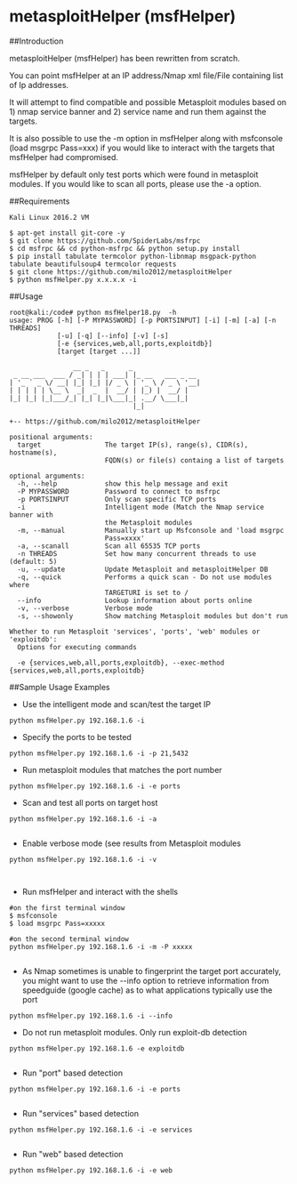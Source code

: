 metasploitHelper (msfHelper)
================  
##Introduction

metasploitHelper (msfHelper) has been rewritten from scratch. 

You can point msfHelper at an IP address/Nmap xml file/File containing list of Ip addresses. 

It will attempt to find compatible and possible Metasploit modules based on 1) nmap service banner and 2) service name and run them against the targets.

It is also possible to use the -m option in msfHelper along with msfconsole (load msgrpc Pass=xxx) if you would like to interact with the targets that msfHelper had compromised.
  
msfHelper by default only test ports which were found in metasploit modules.  If you would like to scan all ports, please use the -a option.
    
##Requirements
```
Kali Linux 2016.2 VM

$ apt-get install git-core -y 
$ git clone https://github.com/SpiderLabs/msfrpc
$ cd msfrpc && cd python-msfrpc && python setup.py install
$ pip install tabulate termcolor python-libnmap msgpack-python tabulate beautifulsoup4 termcolor requests
$ git clone https://github.com/milo2012/metasploitHelper
$ python msfHelper.py x.x.x.x -i 

```  
  
##Usage  
```
root@kali:/code# python msfHelper18.py  -h
usage: PROG [-h] [-P MYPASSWORD] [-p PORTSINPUT] [-i] [-m] [-a] [-n THREADS]
            [-u] [-q] [--info] [-v] [-s]
            [-e {services,web,all,ports,exploitdb}]
            [target [target ...]]

                __ _   _      _                 
 _ __ ___  ___ / _| | | | ___| |_ __   ___ _ __ 
| '_ ` _ \/ __| |_| |_| |/ _ \ | '_ \ / _ \ '__|
| | | | | \__ \  _|  _  |  __/ | |_) |  __/ |   
|_| |_| |_|___/_| |_| |_|\___|_| .__/ \___|_|   
                               |_|              

+-- https://github.com/milo2012/metasploitHelper

positional arguments:
  target                The target IP(s), range(s), CIDR(s), hostname(s),
                        FQDN(s) or file(s) containg a list of targets

optional arguments:
  -h, --help            show this help message and exit
  -P MYPASSWORD         Password to connect to msfrpc
  -p PORTSINPUT         Only scan specific TCP ports
  -i                    Intelligent mode (Match the Nmap service banner with
                        the Metasploit modules
  -m, --manual          Manually start up Msfconsole and 'load msgrpc
                        Pass=xxxx'
  -a, --scanall         Scan all 65535 TCP ports
  -n THREADS            Set how many concurrent threads to use (default: 5)
  -u, --update          Update Metasploit and metasploitHelper DB
  -q, --quick           Performs a quick scan - Do not use modules where
                        TARGETURI is set to /
  --info                Lookup information about ports online
  -v, --verbose         Verbose mode
  -s, --showonly        Show matching Metasploit modules but don't run

Whether to run Metasploit 'services', 'ports', 'web' modules or 'exploitdb':
  Options for executing commands

  -e {services,web,all,ports,exploitdb}, --exec-method {services,web,all,ports,exploitdb}

```  
     
##Sample Usage Examples
- Use the intelligent mode and scan/test the target IP
```  
python msfHelper.py 192.168.1.6 -i

```    
- Specify the ports to be tested
```  
python msfHelper.py 192.168.1.6 -i -p 21,5432  

```    
- Run metasploit modules that matches the port number   
```  
python msfHelper.py 192.168.1.6 -i -e ports

```    
- Scan and test all ports on target host  
```  
python msfHelper.py 192.168.1.6 -i -a
 
```    
- Enable verbose mode (see results from Metasploit modules  
```  
python msfHelper.py 192.168.1.6 -i -v
 
 
```    
- Run msfHelper and interact with the shells
```  
#on the first terminal window
$ msfconsole
$ load msgrpc Pass=xxxxx

#on the second terminal window
python msfHelper.py 192.168.1.6 -i -m -P xxxxx
 
```    
- As Nmap sometimes is unable to fingerprint the target port accurately, you might want to use the --info option to retrieve information from speedguide (google cache) as to what applications typically use the port
```  
python msfHelper.py 192.168.1.6 -i --info

```    
- Do not run metasploit modules. Only run exploit-db detection
```  
python msfHelper.py 192.168.1.6 -e exploitdb
 

```    
- Run "port" based detection
```  
python msfHelper.py 192.168.1.6 -i -e ports
 

```    
- Run "services" based detection
```  
python msfHelper.py 192.168.1.6 -i -e services


```    
- Run "web" based detection
```  
python msfHelper.py 192.168.1.6 -i -e web
 

